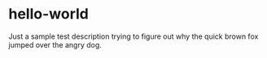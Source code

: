 # hello-world
Just a sample test description trying to figure out why the quick brown fox jumped over the angry dog.
